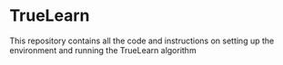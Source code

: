 # TrueLearn
This repository contains all the code and instructions on setting up the environment and running the TrueLearn algorithm
